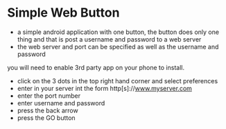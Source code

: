 # Simple Web Button
- a simple android application with one button, the button does only one thing and that is post a username and password to a web server
- the web server and port can be specified as well as the username and password

you will need to enable 3rd party app on your phone to install. 
* click on the 3 dots in the top right hand corner and select preferences
* enter in your server int the form http[s]://www.myserver.com
* enter the port number
* enter username and password
* press the back arrow
* press the GO button
